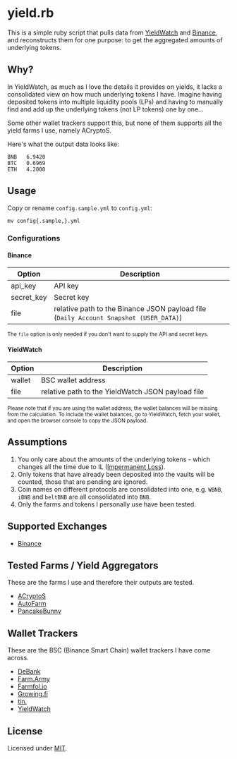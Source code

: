 # yield.rb

This is a simple ruby script that pulls data from [YieldWatch](https://www.yieldwatch.net/) and [Binance](https://www.binance.com/), and reconstructs them for one purpose: to get the aggregated amounts of underlying tokens.

## Why?

In YieldWatch, as much as I love the details it provides on yields, it lacks a consolidated view on how much underlying tokens I have. Imagine having deposited tokens into multiple liquidity pools (LPs) and having to manually find and add up the underlying tokens (not LP tokens) one by one...

Some other wallet trackers support this, but none of them supports all the yield farms I use, namely ACryptoS.

Here's what the output data looks like:

    BNB   6.9420
    BTC   0.6969
    ETH   4.2000

## Usage

Copy or rename `config.sample.yml` to `config.yml`:

    mv config{.sample,}.yml

### Configurations

#### Binance

| Option     | Description
| ---------- | -----------
| api_key    | API key
| secret_key | Secret key
| file       | relative path to the Binance JSON payload file (`Daily Account Snapshot (USER_DATA)`)

<sup>The `file` option is only needed if you don't want to supply the API and secret keys.</sup>

#### YieldWatch

| Option | Description
| ------ | -----------
| wallet | BSC wallet address
| file   | relative path to the YieldWatch JSON payload file

<sup>Please note that if you are using the wallet address, the wallet balances will be missing from the calculation. To include the wallet balances, go to YieldWatch, fetch your wallet, and open the browser console to copy the JSON payload.</sup>

## Assumptions

1. You only care about the amounts of the underlying tokens - which changes all the time due to IL ([Impermanent Loss](https://www.google.com/search?q=impermanent+loss)).
1. Only tokens that have already been deposited into the vaults will be counted, those that are pending are ignored.
1. Coin names on different protocols are consolidated into one, e.g. `WBNB`, `iBNB` and `beltBNB` are all consolidated into `BNB`.
1. Only the farms and tokens I personally use have been tested.

## Supported Exchanges

- [Binance](https://www.binance.com/)

## Tested Farms / Yield Aggregators

These are the farms I use and therefore their outputs are tested.

- [ACryptoS](https://acryptos.com/)
- [AutoFarm](https://autofarm.network/)
- [PancakeBunny](https://pancakebunny.finance/)

## Wallet Trackers

These are the BSC (Binance Smart Chain) wallet trackers I have come across.

- [DeBank](https://debank.com/)
- [Farm.Army](https://farm.army/)
- [Farmfol.io](https://farmfol.io/)
- [Growing.fi](https://www.growing.fi/)
- [tin.](https://tin.network/)
- [YieldWatch](https://www.yieldwatch.net/)

## License

Licensed under [MIT](http://fredwu.mit-license.org/).
